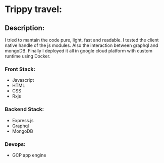 # Trippy travel:

## __Description__: 
I tried to mantain the code pure, light, fast and readable. I tested the client native handle of the js modules. Also the interaction between graphql and mongoDB. Finally I deployed it all in google cloud platform with custom runtime using Docker.

### __Front Stack:__
- Javascript
- HTML
- CSS
- Rxjs

### __Backend Stack:__
- Express.js
- Graphql
- MongoDB

### __Devops:__
- GCP app engine
